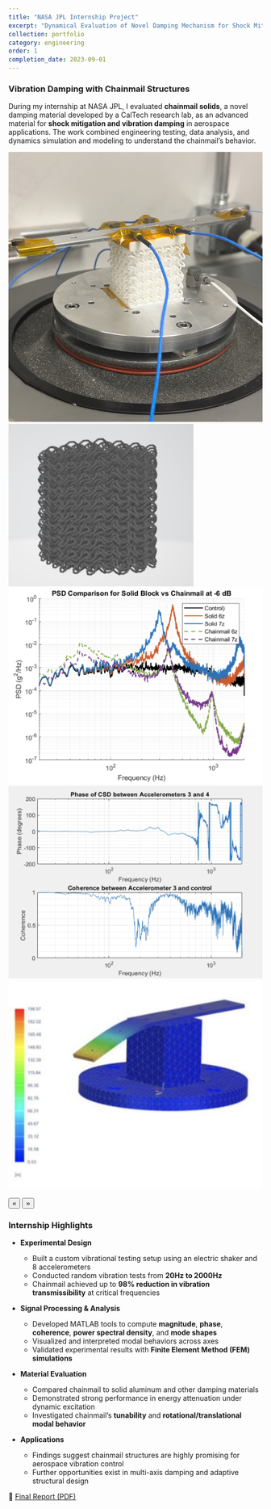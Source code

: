 ```yaml
---
title: "NASA JPL Internship Project"
excerpt: "Dynamical Evaluation of Novel Damping Mechanism for Shock Mitigation in Aerospace Applications"
collection: portfolio
category: engineering
order: 1
completion_date: 2023-09-01
---
```


### Vibration Damping with Chainmail Structures  

During my internship at NASA JPL, I evaluated **chainmail solids**, a novel damping material developed by a CalTech research lab, as an advanced material for **shock mitigation and vibration damping** in aerospace applications. The work combined engineering testing, data analysis, and dynamics simulation and modeling to understand the chainmail’s behavior.

<div class="glider-contain">
  <div class="glider">
    <img src="/images/chain5.jpg" alt="Rover 2" class="content-image" />
    <img src="/images/chain2.jpg" alt="Rover 2 course" class="content-image" />
    <img src="/images/PSD2.png" alt="Rover wiring" class="content-image" />
    <img src="/images/PSD.png" alt="Rover wiring" class="content-image" />
    <img src="/images/FEM.png" alt="Rover wiring" class="content-image" />
  </div>

  <button aria-label="Previous" class="glider-prev">«</button>
  <button aria-label="Next" class="glider-next">»</button>
  <div role="tablist" class="dots"></div>
</div>

### Internship Highlights

- **Experimental Design**
  - Built a custom vibrational testing setup using an electric shaker and 8 accelerometers  
  - Conducted random vibration tests from **20Hz to 2000Hz**  
  - Chainmail achieved up to **98% reduction in vibration transmissibility** at critical frequencies

- **Signal Processing & Analysis**
  - Developed MATLAB tools to compute **magnitude**, **phase**, **coherence**, **power spectral density**, and **mode shapes**  
  - Visualized and interpreted modal behaviors across axes  
  - Validated experimental results with **Finite Element Method (FEM) simulations**

- **Material Evaluation**
  - Compared chainmail to solid aluminum and other damping materials  
  - Demonstrated strong performance in energy attenuation under dynamic excitation  
  - Investigated chainmail’s **tunability** and **rotational/translational modal behavior**

- **Applications**
  - Findings suggest chainmail structures are highly promising for aerospace vibration control  
  - Further opportunities exist in multi-axis damping and adaptive structural design

📄 [Final Report (PDF)](/files/JPLFinalReport.pdf)


<script>
  window.addEventListener('load', function(){
    new Glider(document.querySelector('.glider'), {
      slidesToShow: 1,
      dots: '.dots',
      draggable: true,
      arrows: {
        prev: '.glider-prev',
        next: '.glider-next'
      }
    });
  });
</script>
